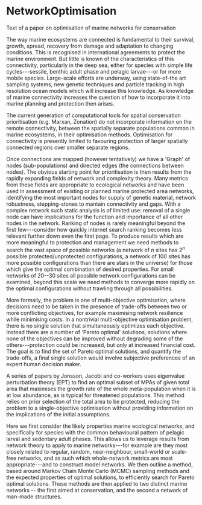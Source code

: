 # NetworkOptimisation
Text of a paper on optimisation of marine networks for conservation

The way marine ecosystems are connected is fundamental to their survival, growth, spread, recovery from damage and adaptation to changing conditions. This is recognised in international agreements to protect the marine environment. But little is known of the characteristics of this connectivity, particularly in the deep sea, either for species with simple life cycles---sessile, benthic adult phase and pelagic larvae---or for more mobile species. Large-scale efforts are underway, using state-of-the art sampling systems, new genetic techniques and particle tracking in high resolution ocean models which will increase this knowledge. As knowledge of marine connectivity increases the question of how to incorporate it into marine planning and protection then arises. 

The current generation of computational tools for spatial conservation prioritisation (e.g. Marxan, Zonation) do not incorporate information on the remote connectivity, between the spatially separate populations common in marine ecosystems, in their optimisation methods. Optimisation for connectivity is presently limited to favouring protection of larger spatially connected regions over smaller separate regions.

Once connections are mapped (however tentatively) we have a 'Graph' of nodes (sub-populations) and directed edges (the connections between nodes). The obvious starting point for prioritisation is then results from the rapidly expanding fields of network and complexity theory. Many metrics from these fields are appropriate to ecological networks and have been used in assessment of existing or planned marine protected area networks, identifying the most important nodes for supply of genetic material, network robustness, stepping-stones to mantain connectivity and gaps. With a complex network such static analysis is of limited use: removal of a single node can have implications for the function and importance of all other nodes in the network. Ranking of nodes is rarely meaningful beyond the first few---consider how quickly internet search ranking becomes less relevant further down even the first page. To produce results which are more meaningful to protection and management we need methods to search the vast space of possible networks (a network of $n$ sites has $2^n$ possible protected/unprotected configurations, a network of 100 sites has more possible configurations than there are stars in the universe) for those which give the optimal combination of desired properties. For small networks of 20--30 sites all possible network configurations can be examined, beyond this scale we need methods to converge more rapidly on the optimal configurations without trawling through all possibilities.

More formally, the problem is one of multi-objective optimisation, where decisions need to be taken in the presence of trade-offs between two or more conflicting objectives, for example maximising network resilience while minimising costs. In a nontrivial multi-objective optimisation problem, there is no single solution that simultaneously optimizes each objective. Instead there are a number of 'Pareto optimal' solutions, solutions where none of the objectives can be improved without degrading some of the others---protection could be increased, but *only* at increased financial cost. The goal is to find the set of Pareto optimal solutions, and quantify the trade-offs, a final single solution would involve subjective preferences of an expert human decision maker.

A series of papers by Jonsson, Jacobi and co-workers uses eigenvalue perturbation theory (EPT) to find an optimal subset of MPAs of given total area that maximises the growth rate of the whole meta-population when it is at low abundance, as is typical for threatened populations. This method relies on prior selection of the total area to be protected, reducing the problem to a single-objective optimisation without providing information on the implications of the initial assumptions.

Here we first consider the likely properties marine ecological networks, and specifically for species with the common behavioural pattern of pelagic larval and sedentary adult phases. This allows us to leverage results from network theory to apply to marine networks---for example are they most closely related to regular, random, near-neighbour, small-world or scale-free networks, and as such which whole-network metrics are most appropriate---and to construct model networks. We then outline a method, based around Markov Chain Monte Carlo (MCMC) sampling methods and the expected properties of optimal solutions, to efficiently search for Pareto optimal solutions. These methods are then applied to two distinct marine networks -- the first aimed at conservation, and the second a network of man-made structures.

